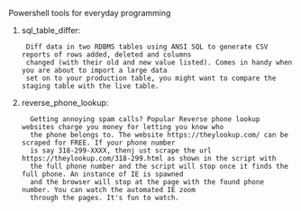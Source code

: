 Powershell tools for everyday programming

1. sql_table_differ: 

		Diff data in two RDBMS tables using ANSI SQL to generate CSV reports of rows added, deleted and columns 
		changed (with their old and new value listed). Comes in handy when you are about to import a large data 
		set on to your production table, you might want to compare the staging table with the live table.  

2. reverse_phone_lookup:

         Getting annoying spam calls? Popular Reverse phone lookup websites charge you money for letting you know who   
         the phone belongs to. The website https://theylookup.com/ can be scraped for FREE. If your phone number 
         is say 318-299-XXXX, thenj ust scrape the url https://theylookup.com/318-299.html as shown in the script with 
         the full phone number and the script will stop once it finds the full phone. An instance of IE is spawned 
         and the browser will stop at the page with the found phone number. You can watch the automated IE zoom 
         through the pages. It's fun to watch.
        
        